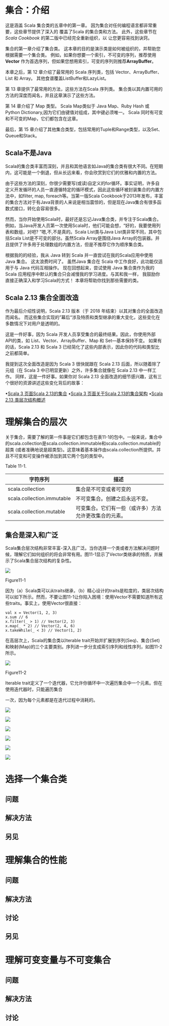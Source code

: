 # 集合：介绍

这是涵盖 Scala 集合类的五章中的第一章。 因为集合对任何编程语言都非常重要，这些章节提供了深入的
覆盖了Scala 的集合类和方法。 此外，这些章节在 *Scala Cookbook* 的第二版中已经完全重新组织，以
让您更容易找到诀窍。

集合的第一章介绍了集合类。 这本章的目的是演示类是如何被组织的，并帮助您根据需要一个集合类。 例如，如果你想要一个索引，不可变的序列，推荐使用 **Vector** 作为首选序列，但如果您想用索引，可变的序列则推荐**ArrayBuffer**。

本章之后，第 12 章介绍了最常用的 Scala 序列类，包括 Vector、ArrayBuffer、List 和 Array。 其他食谱覆盖ListBuffer和LazyList。

第 13 章提供了最常用的方法，这些方法在Scala 序列类。 集合类以其内置可用的方法的深度而闻名，并且这章演示了这些方法。

第 14 章介绍了 Map 类型。 Scala Map类似于 Java Map、Ruby Hash 或Python Dictionary,因为它们由键值对组成，其中键必须唯一。 Scala 同时有可变和不可变的Map，它们都包含在这章。

最后，第 15 章介绍了其他集合类型，包括常用的Tuple和Range类型，以及Set、Queue和Stack。



## Scala不是Java

Scala的集合类丰富而深刻，并且和其他语言如Java的集合类有很大不同。在短期内，这可能是一个倒退，但从长远来看，你会欣赏到它们的优雅和内置的方法。

由于这些方法的深刻，你很少需要写(或读)自定义的for循环。事实证明，许多自定义开发循环的人员一直遵循特定的循环模式，因此这些循环被封装集合的内置方法中，如filter, map, foreach等。当第一版Scala Cookbook于2013年发布，丰富的集合方法对于有Java背景的人来说是相当震惊的，但是现在Java集合有很多函数式接口，转化会容易很多。

然而，当你开始使用Scala时，最好还是忘记Java集合类，并专注于Scala集合。例如，当Java开发人员第一次使用Scala时，他们可能会想，“好的，我要使用列表和数组，对吧? ”嗯,不,不是真的。Scala List类与Java List类非常不同，其中包括Scala List是不可变的部分。虽然Scala Array是围绕Java Array的包装器。并且提供了许多用于处理数组的内置方法，但是不推荐它作为顺序集合类。

根据我的的经验，我从 Java 转到 Scala 并一直尝试在我的Scala应用中使用 Java 集合。 这太浪费时间了。 虽然Java 集合在 Scala 中工作良好，此功能仅适用于与 Java 代码互相操作。 现在回想起来，尝试使用 Java 集合类作为我的Scala 应用程序中默认的集合只会减慢我的学习进度。与其和我一样， 我鼓励你直接正确深入和学习Scala的方式！ 本章将帮助你找到那些需要的类。

## Scala 2.13 集合全面改造

作为最后介绍性说明，Scala 2.13 版本（于 2018 年结束）以其对集合的全面改造而闻名。 而这些集合实现的”幕后“涉及特质和类型继承的重大变化，这些变化在多数情况下对用户是透明的。

这是一件好事，因为 Scala 开发人员享受集合的最终结果。因此，你使用外部 API的类，如 List、Vector、ArrayBuffer、Map 和 Set—基本保持不变。 如果有的话，Scala 2.13 和 Scala 3 已经简化了这些内部表示，因此你的代码和类型比之前都简单。

我提到这次全面改造是因为 Scala 3 很快就跟在 Scala 2.13 后面，所以随着除了元组（在 Scala 3 中已明显更新）之外，许多集合就像在 Scala 2.13 中一样工作。 同样，这是一件好事。如果你对 Scala 2.13 全面改造的细节感兴趣，这有三个很好的资源讲述这些变化背后的故事：

•[Scala 3 页面Scala 2.13的集合]()
•[Scala 3 页面关于Scala 2.13的集合架构]()
•[Scala 2.13 类层次结构概述]()

# 理解集合的层次

关于集合，需要了解的第一件事是它们都包含在表11-1的包中。一般来说，集合中的scala.collection是scala.collection.immutable和scala.collection.mutable的超类 (或者准确地说是超类型)。这意味着基本操作由scala.collection所提供。并且不可变和可变操作被添加到其它两个包的类型中。

Table 11-1.

| 字符序列                   | 描述                                                   |
| -------------------------- | ------------------------------------------------------ |
| scala.collection           | 集合是不可变或者可变的                                 |
| scala.collection.immutable | 不可变集合。创建之后永远不变。                         |
| scala.collection.mutable   | 可变集合。它们有一些（或许多）方法允许更改集合的元素。 |



## 集合是深入和广泛

Scala集合层次结构非常丰富-深入且广泛。当你选择一个类或者方法解决问题时候，理解它们如何组织的将会非常有用。图11-1显示了Vector类继承的特质，并展示了Scala集合层次结构的复杂性。



![](images\ch11\Figure11-1.png)

Figure11-1


因为（a）Scala类可以从traits继承，（b）精心设计的traits是粒度的，类层次结构可以如下所示。然而，不要让图11-1让你陷入困境：使用Vector不需要知道所有这些traits。事实上，使用Vector很直接：

```
val x = Vector(1, 2, 3)
x.sum // 6
x.filter(_ > 1) // Vector(2, 3)
x.map(_ * 2) // Vector(2, 4, 6)
x.takeWhile(_ < 3) // Vector(1, 2)
```

在高层次上，Scala的集合类以Iterable trait开始并扩展到序列(Seq)、集合(Set)和映射(Map)的三个主要类别。序列进一步分支成索引序列和线性序列，如图11-2所示。


![](images\ch11\Figure11-2.png)

Figure11-2

Iterable trait定义了一个迭代器，它允许你循环中一次遍历集合中一个元素。但在使用迭代器时，只能遍历集合

一次，因为每个元素都是在迭代过程中消耗的。












![](images\ch11\Figure11-3.png)

![](images\ch11\Figure11-4.png)


![](images\ch11\Figure11-5.png)


![](images\ch11\Figure11-6.png)


![](images\ch11\Figure11-7.png)


![](images\ch11\Figure11-8.png)



# 选择一个集合类

## 问题

## 解决方法

## 另见



# 理解集合的性能

## 问题

## 解决方法

## 讨论

## 另见





# 理解可变变量与不可变集合

## 问题

## 解决方法

## 讨论